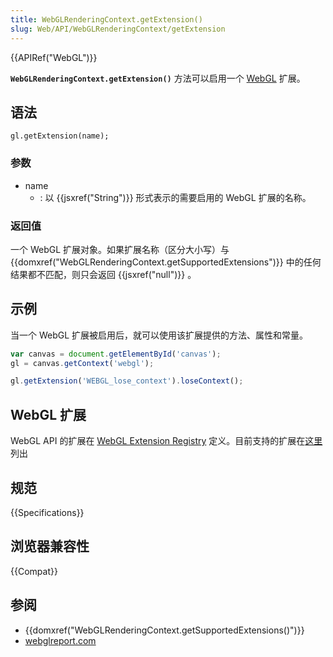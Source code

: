 ```yaml
---
title: WebGLRenderingContext.getExtension()
slug: Web/API/WebGLRenderingContext/getExtension
---
```

{{APIRef("WebGL")}}

**`WebGLRenderingContext.getExtension()`** 方法可以启用一个 [WebGL](/zh-CN/docs/Web/API/WebGL_API) 扩展。

## 语法

```plain
gl.getExtension(name);
```

### 参数

- name
  - : 以 {{jsxref("String")}} 形式表示的需要启用的 WebGL 扩展的名称。

### 返回值

一个 WebGL 扩展对象。如果扩展名称（区分大小写）与 {{domxref("WebGLRenderingContext.getSupportedExtensions")}} 中的任何结果都不匹配，则只会返回 {{jsxref("null")}} 。

## 示例

当一个 WebGL 扩展被启用后，就可以使用该扩展提供的方法、属性和常量。

```js
var canvas = document.getElementById('canvas');
gl = canvas.getContext('webgl');

gl.getExtension('WEBGL_lose_context').loseContext();
```

## WebGL 扩展

WebGL API 的扩展在 [WebGL Extension Registry](https://www.khronos.org/registry/webgl/extensions/) 定义。目前支持的扩展在[这里](/zh-CN/docs/Web/API/WebGL_API#扩展)列出

## 规范

{{Specifications}}

## 浏览器兼容性

{{Compat}}

## 参阅

- {{domxref("WebGLRenderingContext.getSupportedExtensions()")}}
- [webglreport.com](http://webglreport.com)
